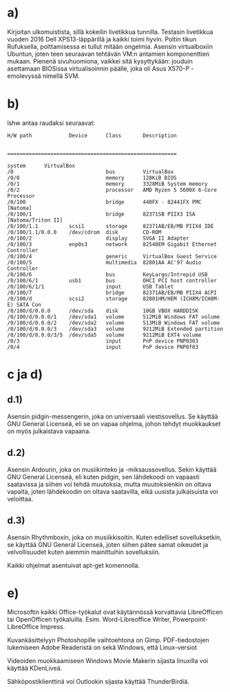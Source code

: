 # a) 
Kirjoitan ulkomuistista, sillä kokeilin livetikkua tunnilla.
Testasin livetikkua vuoden 2016 Dell XPS13-läppärillä ja kaikki toimi hyvin. Poltin tikun Rufuksella, polttamisessa ei tullut mitään ongelmia. 
Asensin virtualboxiin Ubuntun, joten teen seuraavan tehtävän VM:n antamien komponenttien mukaan. Pienenä sivuhuomiona, vaikkei sitä kysyttykään: jouduin asettamaan BIOSissa virtualisoinnin päälle, joka oli Asus X570-P -emolevyssä nimellä SVM. 
# b)
lshw antaa raudaksi seuraavat: 

```
H/W path            Device      Class       Description


=======================================================

system      VirtualBox
/0                              bus         VirtualBox
/0/0                            memory      128KiB BIOS
/0/1                            memory      3328MiB System memory
/0/2                            processor   AMD Ryzen 5 5600X 6-Core Processor
/0/100                          bridge      440FX - 82441FX PMC [Natoma]
/0/100/1                        bridge      82371SB PIIX3 ISA [Natoma/Triton II]
/0/100/1.1          scsi1       storage     82371AB/EB/MB PIIX4 IDE
/0/100/1.1/0.0.0    /dev/cdrom  disk        CD-ROM
/0/100/2                        display     SVGA II Adapter
/0/100/3            enp0s3      network     82540EM Gigabit Ethernet Controller
/0/100/4                        generic     VirtualBox Guest Service
/0/100/5                        multimedia  82801AA AC'97 Audio Controller
/0/100/6                        bus         KeyLargo/Intrepid USB
/0/100/6/1          usb1        bus         OHCI PCI host controller
/0/100/6/1/1                    input       USB Tablet
/0/100/7                        bridge      82371AB/EB/MB PIIX4 ACPI
/0/100/d            scsi2       storage     82801HM/HEM (ICH8M/ICH8M-E) SATA Con
/0/100/d/0.0.0      /dev/sda    disk        10GB VBOX HARDDISK
/0/100/d/0.0.0/1    /dev/sda1   volume      512MiB Windows FAT volume
/0/100/d/0.0.0/2    /dev/sda2   volume      513MiB Windows FAT volume
/0/100/d/0.0.0/3    /dev/sda3   volume      9212MiB Extended partition
/0/100/d/0.0.0/3/5  /dev/sda5   volume      9212MiB EXT4 volume
/0/3                            input       PnP device PNP0303
/0/4                            input       PnP device PNP0f03
```


# c ja d) 
##  d.1)
Asensin pidgin-messengerin, joka on universaali viestisovellus. Se käyttää GNU General Licenseä, eli se on vapaa ohjelma, johon tehdyt muokkaukset on myös julkaistava vapaana. 
## d.2) 
Asensin Ardourin, joka on musiikinteko ja -miksaussovellus. Sekin käyttää GNU General Licenseä, eli kuten pidgin, sen lähdekoodi on vapaasti saatavissa ja siihen voi tehdä muutoksia, mutta muutoksienkin on oltava vapaita, joten lähdekoodin on oltava saatavilla, eikä uusista julkaisuista voi veloittaa. 
## d.3) 
Asensin Rhythmboxin, joka on musiikkisoitin. Kuten edelliset sovelluksetkin, se käyttää GNU General Licenseä, joten siihen pätee samat oikeudet ja velvollisuudet kuten aiemmin mainittuihin sovelluksiin. 

Kaikki ohjelmat asentuivat apt-get komennolla. 
# e)
Microsoftin kaikki Office-työkalut ovat käytännössä korvattavia LibreOfficen tai OpenOfficen työkaluilla. 
Esim. Word-Libreoffice Writer, Powerpoint-LibreOffice Impress.

Kuvankäsittelyyn Photoshopille vaihtoehtona on Gimp.
PDF-tiedostojen lukemiseen Adobe Readeristä on sekä Windows, että Linux-versiot

Videoiden muokkaamiseen Windows Movie Makerin sijasta linuxilla voi käyttää KDenLiveä. 

Sähköpostiklienttinä voi Outlookin sijasta käyttää ThunderBirdiä. 
